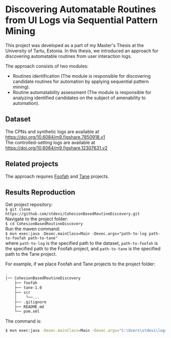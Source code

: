 # Discovering Automatable Routines from UI Logs via Sequential Pattern Mining
This project was developed as a part of my Master's Thesis at the University of Tartu, Estonia. 
In this thesis, we introduced an approach for discovering automatable routines 
from user interaction logs.  

The approach consists of two modules:
* Routines identification (The module is responsible for discovering candidate routines for automation by applying sequential pattern mining).
* Routine automatability assessment (The module is responsible for analyzing identified candidates on the subject of amenability to automation).  

## Dataset
The CPNs and synthetic logs are available at https://doi.org/10.6084/m9.figshare.7850918.v1  
The controlled-setting logs are available at https://doi.org/10.6084/m9.figshare.12307631.v2  

## Related projects
The approach requires [Foofah](https://github.com/umich-dbgroup/foofah) and [Tane](https://www.cs.helsinki.fi/research/fdk/datamining/tane/) projects.

## Results Reproduction
Get project repository:  
`$ git clone https://github.com/stdevi/CohesionBasedRoutineDiscovery.git`  
Navigate to the project folder:  
`$ cd CohesionBasedRoutineDiscovery`  
Run the maven command:  
`$ mvn exec:java -Dexec.mainClass=Main -Dexec.args="path-to-log path-to-foofah path-to-tane"`  
where `path-to-log` is the specified path to the dataset, `path-to-foofah` is the specified path to the Foofah project, and `path-to-tane` is the specified path to the Tane project.  

For example, if we place Foofah and Tane projects to the project folder:
```bash
. 
│── CohesionBasedRoutineDiscovery
    ├── foofah
    ├── tane-1.0
    ├── scr
    │    └──...
    ├── .gitignore
    ├── README.md
    └── pom.xml
```
The command is:
```bash
$ mvn exec:java -Dexec.mainClass=Main -Dexec.args="C:\Users\stdevi\logs\Log10.csv foofah tane-1.0"
```